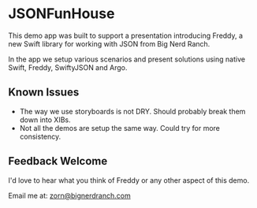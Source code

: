 # JSONFunHouse

This demo app was built to support a presentation introducing Freddy, a new Swift library for working with JSON from Big Nerd Ranch.

In the app we setup various scenarios and present solutions using native Swift, Freddy, SwiftyJSON and Argo.

## Known Issues

* The way we use storyboards is not DRY. Should probably break them down into XIBs.
* Not all the demos are setup the same way. Could try for more consistency.

## Feedback Welcome

I'd love to hear what you think of Freddy or any other aspect of this demo.

Email me at: <zorn@bignerdranch.com>